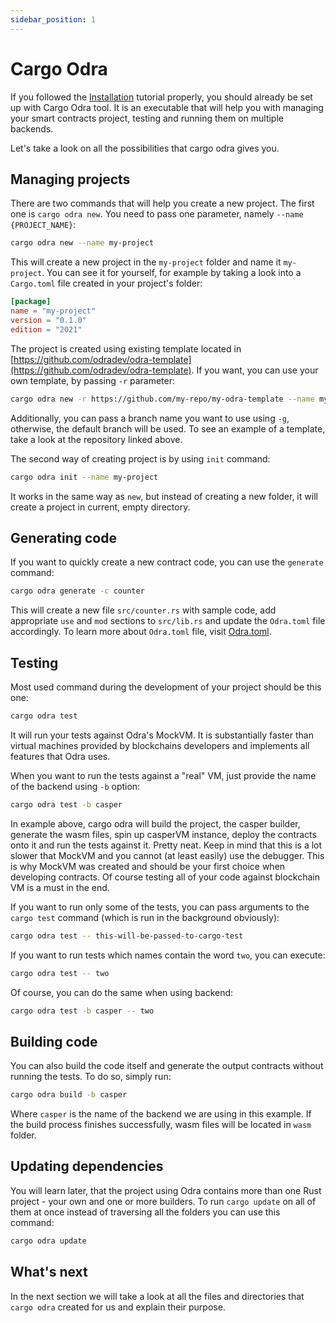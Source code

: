 ```yaml
---
sidebar_position: 1
---
```


# Cargo Odra
If you followed the [Installation](../getting-started/installation.md) tutorial properly,
you should already be set up with Cargo Odra tool. It is an executable that will help you with
managing your smart contracts project, testing and running them on multiple backends.

Let's take a look on all the possibilities that cargo odra gives you.

## Managing projects

There are two commands that will help you create a new project. The first one is `cargo odra new`.
You need to pass one parameter, namely `--name {PROJECT_NAME}`:

```bash
cargo odra new --name my-project
```

This will create a new project in the `my-project` folder and name it `my-project`. You can see it
for yourself, for example by taking a look into a `Cargo.toml` file created in your project's folder:

```toml
[package]
name = "my-project"
version = "0.1.0"
edition = "2021"
```
The project is created using existing template located in
[https://github.com/odradev/odra-template](https://github.com/odradev/odra-template).
If you want, you can use your own template, by passing `-r` parameter:

```bash
cargo odra new -r https://github.com/my-repo/my-odra-template --name my-project
```

Additionally, you can pass a branch name you want to use using `-g`, otherwise, the default
branch will be used. To see an example of a template, take a look at the repository linked above.

The second way of creating project is by using `init` command:

```bash
cargo odra init --name my-project
```

It works in the same way as `new`, but instead of creating a new folder, it will create a project
in current, empty directory.

## Generating code
If you want to quickly create a new contract code, you can use the `generate` command:

```bash
cargo odra generate -c counter 
```

This will create a new file `src/counter.rs` with sample code, add appropriate `use` and `mod` sections
to `src/lib.rs` and update the `Odra.toml` file accordingly. To learn more about `Odra.toml` file,
visit [Odra.toml](03-odra-toml.md).

## Testing
Most used command during the development of your project should be this one:

```bash
cargo odra test
```
It will run your tests against Odra's MockVM. It is substantially faster than virtual machines
provided by blockchains developers and implements all features that Odra uses.

When you want to run the tests against a "real" VM, just provide the name of the backend using `-b`
option: 

```bash
cargo odra test -b casper
```

In example above, cargo odra will build the project, the casper builder, generate the wasm files,
spin up casperVM instance, deploy the contracts onto it and run the tests against it. Pretty neat.
Keep in mind that this is a lot slower that MockVM and you cannot (at least easily) use the debugger.
This is why MockVM was created and should be your first choice when developing contracts.
Of course testing all of your code against blockchain VM is a must in the end.

If you want to run only some of the tests, you can pass arguments to the `cargo test` command
(which is run in the background obviously):

```bash
cargo odra test -- this-will-be-passed-to-cargo-test
```

If you want to run tests which names contain the word `two`, you can execute:

```bash
cargo odra test -- two
```

Of course, you can do the same when using backend:

```bash
cargo odra test -b casper -- two
```

## Building code

You can also build the code itself and generate the output contracts without running the tests.
To do so, simply run:

```bash
cargo odra build -b casper
```

Where `casper` is the name of the backend we are using in this example. If the build process
finishes successfully, wasm files will be located in `wasm` folder.

## Updating dependencies
You will learn later, that the project using Odra contains more than one Rust project - your own and
one or more builders. To run `cargo update` on all of them at once instead of traversing all the folders
you can use this command:

```bash
cargo odra update
```

## What's next
In the next section we will take a look at all the files and directories that `cargo odra` created
for us and explain their purpose.